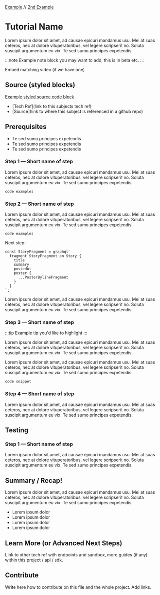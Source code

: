 [Example](https://quickwit.io/docs/get-started/tutorials/add-full-text-search-to-your-olap-db) //
[2nd Example](https://reactnative.dev/docs/running-on-device)

# Tutorial Name

Lorem ipsum dolor sit amet, ad causae epicuri mandamus usu. Mei at suas ceteros, nec at dolore vituperatoribus, vel legere scripserit no. Soluta suscipit argumentum eu vix. Te sed sumo principes expetendis.

:::note
Example note block you may want to add, this is in beta etc.
:::

Embed matching video (if we have one)

## Source (styled blocks)

[Example styled source code block](https://eightshift.com/docs/basics/autowiring/)
- [Tech Ref](link to this subjects tech ref)
- [Source](link to where this subject is referenced in a github repo)

## Prerequisites

 - Te sed sumo principes expetendis
 - Te sed sumo principes expetendis
 - Te sed sumo principes expetendis

### Step 1 — Short name of step

Lorem ipsum dolor sit amet, ad causae epicuri mandamus usu. Mei at suas ceteros, nec at dolore vituperatoribus, vel legere scripserit no. Soluta suscipit argumentum eu vix. Te sed sumo principes expetendis.

```
code examples
```

### Step 2 — Short name of step

Lorem ipsum dolor sit amet, ad causae epicuri mandamus usu. Mei at suas ceteros, nec at dolore vituperatoribus, vel legere scripserit no. Soluta suscipit argumentum eu vix. Te sed sumo principes expetendis.

```
code examples
```

Next step:

```
const StoryFragment = graphql`
  fragment StoryFragment on Story {
    title
    summary
    postedAt
    poster {
      ...PosterBylineFragment
    }
  }
`;
```

Lorem ipsum dolor sit amet, ad causae epicuri mandamus usu. Mei at suas ceteros, nec at dolore vituperatoribus, vel legere scripserit no. Soluta suscipit argumentum eu vix. Te sed sumo principes expetendis.

### Step 3 — Short name of step

:::tip
Example tip you'd like to highlight
:::

Lorem ipsum dolor sit amet, ad causae epicuri mandamus usu. Mei at suas ceteros, nec at dolore vituperatoribus, vel legere scripserit no. Soluta suscipit argumentum eu vix. Te sed sumo principes expetendis.

Lorem ipsum dolor sit amet, ad causae epicuri mandamus usu. Mei at suas ceteros, nec at dolore vituperatoribus, vel legere scripserit no. Soluta suscipit argumentum eu vix. Te sed sumo principes expetendis.


```
code snippet
```

### Step 4 — Short name of step

Lorem ipsum dolor sit amet, ad causae epicuri mandamus usu. Mei at suas ceteros, nec at dolore vituperatoribus, vel legere scripserit no. Soluta suscipit argumentum eu vix. Te sed sumo principes expetendis.

## Testing

### Step 1 — Short name of step

Lorem ipsum dolor sit amet, ad causae epicuri mandamus usu. Mei at suas ceteros, nec at dolore vituperatoribus, vel legere scripserit no. Soluta suscipit argumentum eu vix. Te sed sumo principes expetendis.

## Summary / Recap!

Lorem ipsum dolor sit amet, ad causae epicuri mandamus usu. Mei at suas ceteros, nec at dolore vituperatoribus, vel legere scripserit no. Soluta suscipit argumentum eu vix. Te sed sumo principes expetendis.

* Lorem ipsum dolor
* Lorem ipsum dolor
* Lorem ipsum dolor
* Lorem ipsum dolor

## Learn More (or Advanced Next Steps)

Link to other tech ref with endpoints and sandbox, more guides (if any) within this project / api / sdk.

## Contribute

Write here how to contribute on this file and the whole project. Add links.